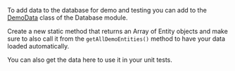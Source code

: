 To add data to the database for demo and testing you can add to the [DemoData](https://github.com/NGO-DB/ndb-core/blob/master/src/app/database/demo-data.ts) class of the Database module.

Create a new static method that returns an Array of Entity objects and make sure to also call it from the `getAllDemoEntities()` method to have your data loaded automatically.

You can also get the data here to use it in your unit tests.